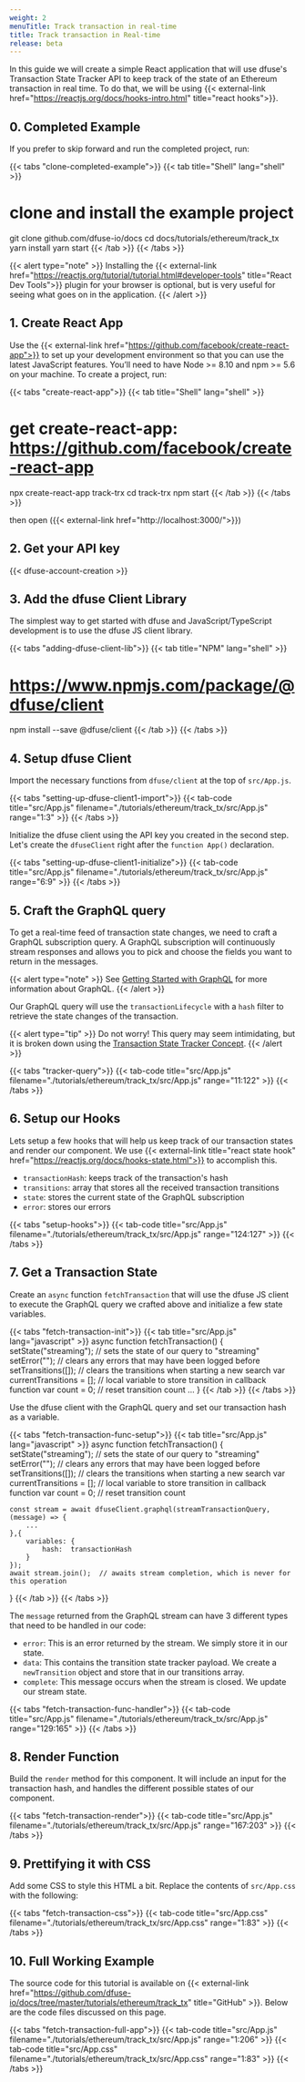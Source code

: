 ```yaml
---
weight: 2
menuTitle: Track transaction in real-time
title: Track transaction in Real-time
release: beta
---
```


In this guide we will create a simple React application that will use dfuse's Transaction State Tracker API to keep track of the state of an Ethereum transaction in real time. To do that, we will be using {{< external-link href="https://reactjs.org/docs/hooks-intro.html" title="react hooks">}}.

## 0. Completed Example

If you prefer to skip forward and run the completed project, run:

{{< tabs "clone-completed-example">}}
{{< tab title="Shell" lang="shell" >}}
# clone and install the example project
git clone github.com/dfuse-io/docs
cd docs/tutorials/ethereum/track_tx
yarn install
yarn start
{{< /tab >}}
{{< /tabs >}}

{{< alert type="note" >}}
Installing the {{< external-link href="https://reactjs.org/tutorial/tutorial.html#developer-tools" title="React Dev Tools">}} plugin for your browser is optional, but is very useful for seeing what goes on in the application.
{{< /alert >}}

## 1. Create React App

Use the {{< external-link href="https://github.com/facebook/create-react-app">}} to set up your development environment so that you can use the latest JavaScript features. You’ll need to have Node >= 8.10 and npm >= 5.6 on your machine. To create a project, run:

{{< tabs "create-react-app">}}
{{< tab title="Shell" lang="shell" >}}
# get create-react-app: https://github.com/facebook/create-react-app
npx create-react-app track-trx
cd track-trx
npm start
{{< /tab >}}
{{< /tabs >}}

then open ({{< external-link href="http://localhost:3000/">}})

## 2. Get your API key

{{< dfuse-account-creation >}}

## 3. Add the dfuse Client Library

The simplest way to get started with dfuse and JavaScript/TypeScript development is to use the dfuse JS client library.

{{< tabs "adding-dfuse-client-lib">}}
{{< tab title="NPM" lang="shell" >}}
# https://www.npmjs.com/package/@dfuse/client
npm install --save @dfuse/client
{{< /tab >}}
{{< /tabs >}}

## 4. Setup dfuse Client

Import the necessary functions from `dfuse/client` at the top of `src/App.js`.

{{< tabs "setting-up-dfuse-client1-import">}}
{{< tab-code title="src/App.js" filename="./tutorials/ethereum/track_tx/src/App.js" range="1:3" >}}
{{< /tabs >}}

Initialize the dfuse client using the API key you created in the second step. Let's create the `dfuseClient` right after the `function App()` declaration.

{{< tabs "setting-up-dfuse-client1-initialize">}}
{{< tab-code title="src/App.js" filename="./tutorials/ethereum/track_tx/src/App.js" range="6:9" >}}
{{< /tabs >}}

## 5. Craft the GraphQL query

To get a real-time feed of transaction state changes, we need to craft a GraphQL subscription query. A GraphQL subscription will continuously stream responses and allows you to pick and choose the fields you want to return in the messages.

{{< alert type="note" >}}
See [Getting Started with GraphQL](/guides/core-concepts/graphql/) for more information about GraphQL.
{{< /alert >}}

Our GraphQL query will use the `transactionLifecycle` with a `hash` filter to retrieve the state changes of the transaction.

{{< alert type="tip" >}}
Do not worry! This query may seem intimidating, but it is broken down using the [Transaction State Tracker Concept](/guides/ethereum/concepts/trx_lifecycle/).
{{< /alert >}}

{{< tabs "tracker-query">}}
{{< tab-code title="src/App.js" filename="./tutorials/ethereum/track_tx/src/App.js" range="11:122" >}}
{{< /tabs >}}

## 6. Setup our Hooks

Lets setup a few hooks that will help us keep track of our transaction states and render our component. We use {{< external-link title="react state hook" href="https://reactjs.org/docs/hooks-state.html">}} to accomplish this.

- `transactionHash`: keeps track of the transaction's hash
- `transitions`: array that stores all the received transaction transitions
- `state`: stores the current state of the GraphQL subscription
- `error`: stores our errors

{{< tabs "setup-hooks">}}
{{< tab-code title="src/App.js" filename="./tutorials/ethereum/track_tx/src/App.js" range="124:127" >}}
{{< /tabs >}}

## 7. Get a Transaction State

Create an `async` function `fetchTransaction` that will use the dfuse JS client to execute the GraphQL query we crafted above and initialize a few state variables.

{{< tabs "fetch-transaction-init">}}
{{< tab title="src/App.js" lang="javascript" >}}
async function fetchTransaction() {
    setState("streaming"); // sets the state of our query to "streaming"
    setError(""); // clears any errors that may have been logged before
    setTransitions([]); // clears the transitions when starting a new search
    var currentTransitions = []; // local variable to store transition in callback function
    var count = 0; // reset transition count
    ...
}
{{< /tab >}}
{{< /tabs >}}

Use the dfuse client with the GraphQL query and set our transaction hash as a variable.

{{< tabs "fetch-transaction-func-setup">}}
{{< tab title="src/App.js" lang="javascript" >}}
async function fetchTransaction() {
    setState("streaming"); // sets the state of our query to "streaming"
    setError(""); // clears any errors that may have been logged before
    setTransitions([]); // clears the transitions when starting a new search
    var currentTransitions = []; // local variable to store transition in callback function
    var count = 0; // reset transition count

    const stream = await dfuseClient.graphql(streamTransactionQuery, (message) => {
        ...
    },{
        variables: {
            hash:  transactionHash
        }
    });
    await stream.join();  // awaits stream completion, which is never for this operation
}
{{< /tab >}}
{{< /tabs >}}

The `message` returned from the GraphQL stream can have 3 different types that need to be handled in our code:

- `error`: This is an error returned by the stream. We simply store it in our state.
- `data`: This contains the transition state tracker payload. We create a `newTransition` object and store that in our transitions array.
- `complete`: This message occurs when the stream is closed. We update our stream state.

{{< tabs "fetch-transaction-func-handler">}}
{{< tab-code title="src/App.js" filename="./tutorials/ethereum/track_tx/src/App.js" range="129:165" >}}
{{< /tabs >}}

## 8. Render Function

Build the `render` method for this component. It will include an input for the transaction hash, and handles the different possible states of our component.

{{< tabs "fetch-transaction-render">}}
{{< tab-code title="src/App.js" filename="./tutorials/ethereum/track_tx/src/App.js" range="167:203" >}}
{{< /tabs >}}

## 9. Prettifying it with CSS

Add some CSS to style this HTML a bit. Replace the contents of `src/App.css` with the following:

{{< tabs "fetch-transaction-css">}}
{{< tab-code title="src/App.css" filename="./tutorials/ethereum/track_tx/src/App.css" range="1:83" >}}
{{< /tabs >}}

## 10. Full Working Example

The source code for this tutorial is available on {{< external-link href="https://github.com/dfuse-io/docs/tree/master/tutorials/ethereum/track_tx" title="GitHub" >}}. Below are the code files discussed on this page.

{{< tabs "fetch-transaction-full-app">}}
{{< tab-code title="src/App.js" filename="./tutorials/ethereum/track_tx/src/App.js" range="1:206" >}}
{{< tab-code title="src/App.css" filename="./tutorials/ethereum/track_tx/src/App.css" range="1:83" >}}
{{< /tabs >}}
